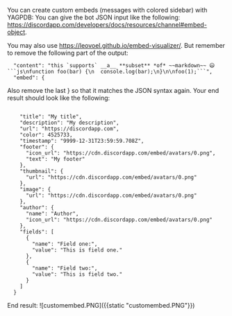 You can create custom embeds (messages with colored sidebar) with YAGPDB:
You can give the bot JSON input like the following: https://discordapp.com/developers/docs/resources/channel#embed-object.

You may also use https://leovoel.github.io/embed-visualizer/. But remember to remove the following part of the output:

```json{
  "content": "this `supports` __a__ **subset** *of* ~~markdown~~ 😃 ```js\nfunction foo(bar) {\n  console.log(bar);\n}\n\nfoo(1);```",
  "embed": {
```
Also remove the last } so that it matches the JSON syntax again. Your end result should look like the following:
```json{

    "title": "My title",
    "description": "My description",
    "url": "https://discordapp.com",
    "color": 4525733,
    "timestamp": "9999-12-31T23:59:59.708Z",
    "footer": {
      "icon_url": "https://cdn.discordapp.com/embed/avatars/0.png",
      "text": "My footer"
    },
    "thumbnail": {
      "url": "https://cdn.discordapp.com/embed/avatars/0.png"
    },
    "image": {
      "url": "https://cdn.discordapp.com/embed/avatars/0.png"
    },
    "author": {
      "name": "Author",
      "icon_url": "https://cdn.discordapp.com/embed/avatars/0.png"
    },
    "fields": [
      {
        "name": "Field one:",
        "value": "This is field one."
      },
      {
        "name": "Field two:",
        "value": "This is field two."
      }
    ]
  }
```
End result: 
![customembed.PNG]({{static "customembed.PNG"}})
